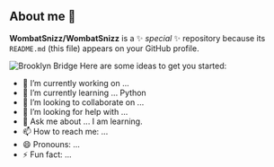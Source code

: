 ## About me  👋

**WombatSnizz/WombatSnizz** is a ✨ _special_ ✨ repository because its `README.md` (this file) appears on your GitHub profile.

<picture> 
  <source mediia="(prefers-color-scheme: dark)" srcste="https://images.unsplash.com/photo-1599033153041-e88627ca70bb?q=80&w=870&auto=format&fit=crop&ixlib=rb-4.0.3&ixid=M3wxMjA3fDB8MHxwaG90by1wYWdlfHx8fGVufDB8fHx8fA%3D%3D">
  <source media="(prefers-color-scheme:light)" srcset="https://images.unsplash.com/photo-1599033153041-e88627ca70bb?q=80&w=870&auto=format&fit=crop&ixlib=rb-4.0.3&ixid=M3wxMjA3fDB8MHxwaG90by1wYWdlfHx8fGVufDB8fHx8fA%3D%3D">
  <img alt="Brooklyn Bridge" src="https://images.unsplash.com/photo-1599033153041-e88627ca70bb?q=80&w=870&auto=format&fit=crop&ixlib=rb-4.0.3&ixid=M3wxMjA3fDB8MHxwaG90by1wYWdlfHx8fGVufDB8fHx8fA%3D%3D">
</picture>
Here are some ideas to get you started:

- 🔭 I’m currently working on ... 
- 🌱 I’m currently learning ... Python
- 👯 I’m looking to collaborate on ...
- 🤔 I’m looking for help with ...
- 💬 Ask me about ... I am learning.
- 📫 How to reach me: ...
- 😄 Pronouns: ...
- ⚡ Fun fact: ...

